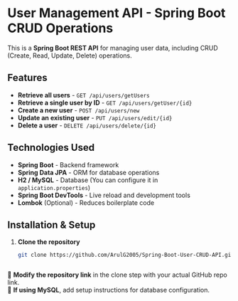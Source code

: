 # User Management API - Spring Boot CRUD Operations

This is a **Spring Boot REST API** for managing user data, including CRUD (Create, Read, Update, Delete) operations.

## Features

- **Retrieve all users** - `GET /api/users/getUsers`
- **Retrieve a single user by ID** - `GET /api/users/getUser/{id}`
- **Create a new user** - `POST /api/users/new`
- **Update an existing user** - `PUT /api/users/edit/{id}`
- **Delete a user** - `DELETE /api/users/delete/{id}`

## Technologies Used

- **Spring Boot** - Backend framework  
- **Spring Data JPA** - ORM for database operations  
- **H2 / MySQL** - Database (You can configure it in `application.properties`)  
- **Spring Boot DevTools** - Live reload and development tools  
- **Lombok** (Optional) - Reduces boilerplate code  

## Installation & Setup

1. **Clone the repository**
   ```sh
   git clone https://github.com/ArulG2005/Spring-Boot-User-CRUD-API.git



🔹 **Modify the repository link** in the clone step with your actual GitHub repo link.  
🔹 **If using MySQL**, add setup instructions for database configuration.  

